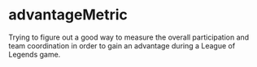 # advantageMetric

Trying to figure out a good way to measure the overall participation and team
coordination in order to gain an advantage during a League of Legends game.

